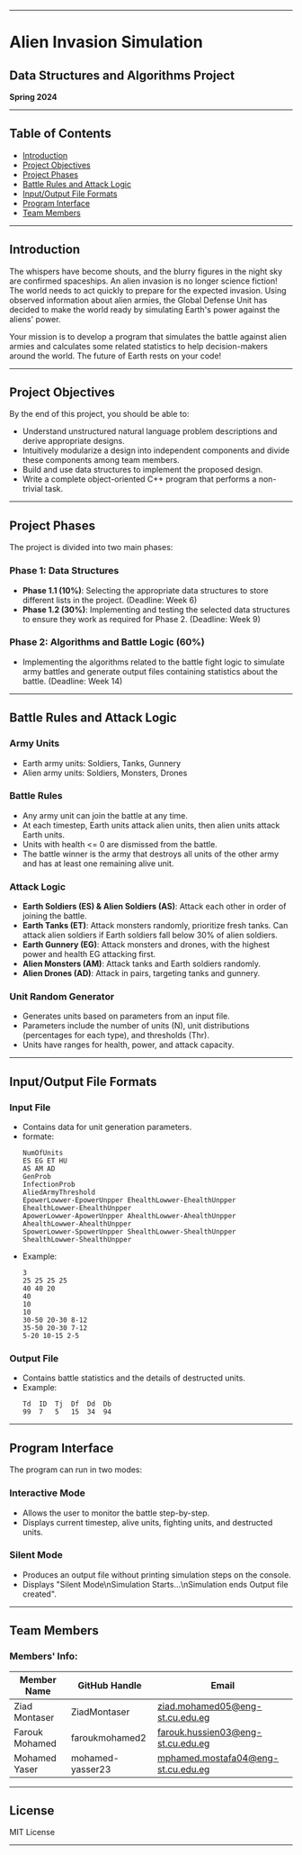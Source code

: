 
---

# Alien Invasion Simulation

## Data Structures and Algorithms Project
**Spring 2024**

---

## Table of Contents

- [Introduction](#introduction)
- [Project Objectives](#project-objectives)
- [Project Phases](#project-phases)
- [Battle Rules and Attack Logic](#battle-rules-and-attack-logic)
- [Input/Output File Formats](#inputoutput-file-formats)
- [Program Interface](#program-interface)
- [Team Members](#team-members)

---

## Introduction

The whispers have become shouts, and the blurry figures in the night sky are confirmed spaceships. An alien invasion is no longer science fiction! The world needs to act quickly to prepare for the expected invasion. Using observed information about alien armies, the Global Defense Unit has decided to make the world ready by simulating Earth's power against the aliens' power. 

Your mission is to develop a program that simulates the battle against alien armies and calculates some related statistics to help decision-makers around the world. The future of Earth rests on your code!

---

## Project Objectives

By the end of this project, you should be able to:
- Understand unstructured natural language problem descriptions and derive appropriate designs.
- Intuitively modularize a design into independent components and divide these components among team members.
- Build and use data structures to implement the proposed design.
- Write a complete object-oriented C++ program that performs a non-trivial task.

---

## Project Phases

The project is divided into two main phases:

### Phase 1: Data Structures
- **Phase 1.1 (10%)**: Selecting the appropriate data structures to store different lists in the project. (Deadline: Week 6)
- **Phase 1.2 (30%)**: Implementing and testing the selected data structures to ensure they work as required for Phase 2. (Deadline: Week 9)

### Phase 2: Algorithms and Battle Logic (60%)
- Implementing the algorithms related to the battle fight logic to simulate army battles and generate output files containing statistics about the battle. (Deadline: Week 14)

---

## Battle Rules and Attack Logic

### Army Units
- Earth army units: Soldiers, Tanks, Gunnery
- Alien army units: Soldiers, Monsters, Drones

### Battle Rules
- Any army unit can join the battle at any time.
- At each timestep, Earth units attack alien units, then alien units attack Earth units.
- Units with health <= 0 are dismissed from the battle.
- The battle winner is the army that destroys all units of the other army and has at least one remaining alive unit.

### Attack Logic
- **Earth Soldiers (ES) & Alien Soldiers (AS)**: Attack each other in order of joining the battle.
- **Earth Tanks (ET)**: Attack monsters randomly, prioritize fresh tanks. Can attack alien soldiers if Earth soldiers fall below 30% of alien soldiers.
- **Earth Gunnery (EG)**: Attack monsters and drones, with the highest power and health EG attacking first.
- **Alien Monsters (AM)**: Attack tanks and Earth soldiers randomly.
- **Alien Drones (AD)**: Attack in pairs, targeting tanks and gunnery.

### Unit Random Generator
- Generates units based on parameters from an input file.
- Parameters include the number of units (N), unit distributions (percentages for each type), and thresholds (Thr).
- Units have ranges for health, power, and attack capacity.

---

## Input/Output File Formats

### Input File
- Contains data for unit generation parameters.
- formate:
  ```
  NumOfUnits
  ES EG ET HU
  AS AM AD
  GenProb
  InfectionProb
  AliedArmyThreshold
  EpowerLowwer-EpowerUnpper EhealthLowwer-EhealthUnpper EhealthLowwer-EhealthUnpper
  ApowerLowwer-ApowerUnpper AhealthLowwer-AhealthUnpper AhealthLowwer-AhealthUnpper
  SpowerLowwer-SpowerUnpper ShealthLowwer-ShealthUnpper ShealthLowwer-ShealthUnpper
  ```
- Example:
  ```
  3
  25 25 25 25
  40 40 20
  40
  10
  10
  30-50 20-30 8-12
  35-50 20-30 7-12
  5-20 10-15 2-5

  ```

### Output File
- Contains battle statistics and the details of destructed units.
- Example:
  ```
  Td  ID  Tj  Df  Dd  Db
  99  7   5   15  34  94
  ```

---

## Program Interface

The program can run in two modes:

### Interactive Mode
- Allows the user to monitor the battle step-by-step.
- Displays current timestep, alive units, fighting units, and destructed units.

### Silent Mode
- Produces an output file without printing simulation steps on the console.
- Displays "Silent Mode\nSimulation Starts...\nSimulation ends Output file created".

---

## Team Members
### Members' Info:
| Member Name | GitHub Handle | Email |
|-------------|---------------| ----- |
| Ziad Montaser  | ZiadMontaser    | ziad.mohamed05@eng-st.cu.edu.eg |
| Farouk Mohamed  | faroukmohamed2     | farouk.hussien03@eng-st.cu.edu.eg |
| Mohamed Yaser  | mohamed-yasser23   | mphamed.mostafa04@eng-st.cu.edu.eg |

---

## License

MIT License 

---